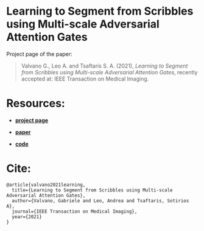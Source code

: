 # Learning to Segment from Scribbles using Multi-scale Adversarial Attention Gates

Project page of the paper: 

> Valvano G., Leo A. and Tsaftaris S. A. (2021), *Learning to Segment from Scribbles using Multi-scale Adversarial Attention Gates*, recently accepted at: IEEE Transaction on Medical Imaging.

# Resources:

- [**project page**](https://vios-s.github.io/multiscale-adversarial-attention-gates/)

- [**paper**](https://arxiv.org/abs/2007.01152)

- [**code**](https://github.com/gvalvano/multiscale-adversarial-attention-gates)

# Cite:

```
@article{valvano2021learning,
  title={Learning to Segment from Scribbles using Multi-scale Adversarial Attention Gates},
  author={Valvano, Gabriele and Leo, Andrea and Tsaftaris, Sotirios A},
  journal={IEEE Transaction on Medical Imaging},
  year={2021}
}
```
